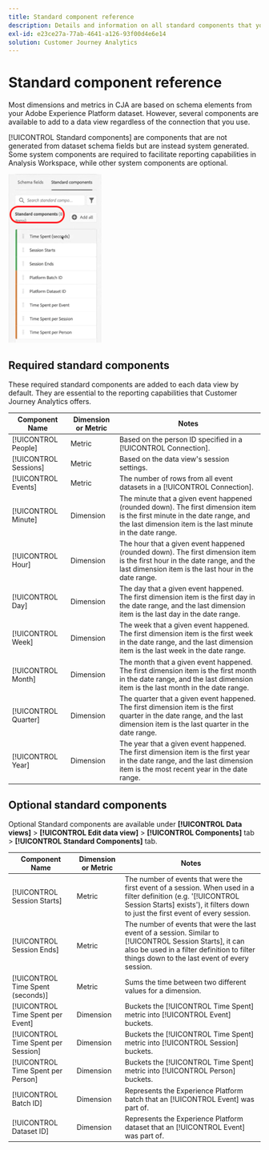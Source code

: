```yaml
---
title: Standard component reference
description: Details and information on all standard components that you can add to any data view.
exl-id: e23ce27a-77ab-4641-a126-93f00d4e6e14
solution: Customer Journey Analytics
---
```

# Standard component reference

Most dimensions and metrics in CJA are based on schema elements from your Adobe Experience Platform dataset. However, several components are available to add to a data view regardless of the connection that you use.

[!UICONTROL Standard components] are components that are not generated from dataset schema fields but are instead system generated. Some system components are required to facilitate reporting capabilities in Analysis Workspace, while other system components are optional.

![Standard components](assets/standard-components.png)

## Required standard components

These required standard components are added to each data view by default. They are essential to the reporting capabilities that Customer Journey Analytics offers.

| Component Name | Dimension or Metric | Notes |
| --- | --- | --- |
| [!UICONTROL People] | Metric | Based on the person ID specified in a [!UICONTROL Connection]. |
| [!UICONTROL Sessions] | Metric | Based on the data view's session settings. |
| [!UICONTROL Events] | Metric | The number of rows from all event datasets in a [!UICONTROL Connection]. |
| [!UICONTROL Minute] | Dimension | The minute that a given event happened (rounded down). The first dimension item is the first minute in the date range, and the last dimension item is the last minute in the date range. |
| [!UICONTROL Hour] | Dimension | The hour that a given event happened (rounded down). The first dimension item is the first hour in the date range, and the last dimension item is the last hour in the date range. |
| [!UICONTROL Day] | Dimension | The day that a given event happened. The first dimension item is the first day in the date range, and the last dimension item is the last day in the date range. |
| [!UICONTROL Week] | Dimension | The week that a given event happened. The first dimension item is the first week in the date range, and the last dimension item is the last week in the date range.|
| [!UICONTROL Month] | Dimension | The month that a given event happened. The first dimension item is the first month in the date range, and the last dimension item is the last month in the date range. |
| [!UICONTROL Quarter] | Dimension | The quarter that a given event happened. The first dimension item is the first quarter in the date range, and the last dimension item is the last quarter in the date range. |
| [!UICONTROL Year] | Dimension | The year that a given event happened. The first dimension item is the first year in the date range, and the last dimension item is the most recent year in the date range. |

## Optional standard components

Optional Standard components are available under **[!UICONTROL Data views]** > **[!UICONTROL Edit data view]** > **[!UICONTROL Components]** tab > **[!UICONTROL Standard Components]** tab.

| Component Name | Dimension or Metric | Notes |
| --- | --- | --- |
| [!UICONTROL Session Starts] | Metric | The number of events that were the first event of a session. When used in a filter definition (e.g. '[!UICONTROL Session Starts] exists'), it filters down to just the first event of every session. |
| [!UICONTROL Session Ends] | Metric | The number of events that were the last event of a session. Similar to [!UICONTROL Session Starts], it can also be used in a filter definition to filter things down to the last event of every session. |
| [!UICONTROL Time Spent (seconds)] | Metric | Sums the time between two different values for a dimension. |
| [!UICONTROL Time Spent per Event] | Dimension | Buckets the [!UICONTROL Time Spent] metric into [!UICONTROL Event] buckets. |
| [!UICONTROL Time Spent per Session] | Dimension | Buckets the [!UICONTROL Time Spent] metric into [!UICONTROL Session] buckets. |
| [!UICONTROL Time Spent per Person] | Dimension | Buckets the [!UICONTROL Time Spent] metric into [!UICONTROL Person] buckets. |
| [!UICONTROL Batch ID] | Dimension | Represents the Experience Platform batch that an [!UICONTROL Event] was part of. |
| [!UICONTROL Dataset ID] | Dimension | Represents the Experience Platform dataset that an [!UICONTROL Event] was part of. |
